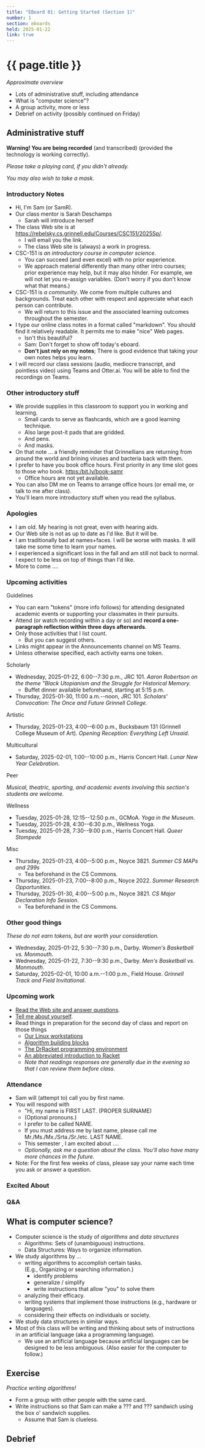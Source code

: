 ```yaml
---
title: "EBoard 01: Getting Started (Section 1)"
number: 1
section: eboards
held: 2025-01-22
link: true
---
```

# {{ page.title }}

_Approximate overview_

* Lots of administrative stuff, including attendance
* What is "computer science"?
* A group activity, more or less
* Debrief on activity (possibly continued on Friday)

Administrative stuff
--------------------

**Warning! You are being recorded** (and transcribed) (provided the technology
is working correctly).

_Please take a playing card, if you didn't already._

_You may also wish to take a mask._

### Introductory Notes

* Hi, I'm Sam (or SamR).
* Our class mentor is Sarah Deschamps
    * Sarah will introduce herself
* The class Web site is at 
  <https://rebelsky.cs.grinnell.edu/Courses/CSC151/2025Sp/>.
    * I will email you the link.
    * The class Web site is (always) a work in progress. 
* CSC-151 is *an introductory course in computer science*.
    * You can succeed (and even excel) with no prior experience.
    * We approach material differently than many other intro courses;
      prior experience may help, but it may also hinder.  For example,
      we will not let you re-assign variables.  (Don't worry if you
      don't know what that means.)
* CSC-151 is *a community*.  We come from multiple cultures and backgrounds.
  Treat each other with respect and appreciate what each person can contribute.
    * We will return to this issue and the associated learning outcomes
      throughout the semester.
* I type our online class notes in a format called "markdown".  You should
  find it relatively readable.  It permits me to make "nice" Web pages.
    * Isn't this beautiful?
    * Sam: Don't forget to show off today's eboard.
    * **Don't just rely on my notes**; There is good evidence that taking 
      your own notes helps you learn.
* I will record our class sessions (audio, mediocre transcript, and
  pointless video) using Teams and Otter.ai. You will be able to find the
  recordings on Teams.

### Other introductory stuff

* We provide supplies in this classroom to support you in working
  and learning.
    * Small cards to serve as flashcards, which are a good learning technique.
    * Also large post-it pads that are gridded.
    * And pens.
    * And masks.
* On that note ... a friendly reminder that Grinnellians are returning
  from around the world and brining viruses and bacteria back with them.
* I prefer to have you book office hours. First priority in any time
  slot goes to those who book. <https:/bit.ly/book-samr>
    * Office hours are not yet available.
* You can also DM me on Teams to arrange office hours (or email me, or
  talk to me after class).
* You'll learn more introductory stuff when you read the syllabus.

### Apologies

* I am old.  My hearing is not great, even with hearing aids.
* Our Web site is not as up to date as I'd like.  But it will be.
* I am traditionally bad at names+faces.  I will be worse with masks.  It
  will take me some time to learn your names.
* I experienced a significant loss in the fall and am still not back to
  normal. I expect to be less on top of things than I'd like.
* More to come ....

### Upcoming activities

Guidelines

* You can earn "tokens" (more info follows) for attending designated
  academic events or supporting your classmates in their pursuits.
* Attend (or watch recording within a day or so) and **record a one-paragraph 
  reflection within three days afterwards**.
* Only those activities that I list count.
    * But you can suggest others.
* Links might appear in the Announcements channel on MS Teams.
* Unless otherwise specified, each activity earns one token.  

Scholarly

* Wednesday, 2025-01-22, 6:00--7:30 p.m., JRC 101.
  _Aaron Robertson on the theme "Black Utopianism and the Struggle for Historical Memory._
    * Buffet dinner available beforehand, starting at 5:15 p.m.
* Thursday, 2025-01-30, 11:00 a.m.--noon, JRC 101.
  _Scholars' Convocation: The Once and Future Grinnell College._

Artistic

* Thursday, 2025-01-23, 4:00--6:00 p.m., Bucksbaum 131 (Grinnell College
  Museum of Art).
  _Opening Reception: Everything Left Unsaid_.

Multicultural

* Saturday, 2025-02-01, 1:00--10:00 p.m., Harris Concert Hall.
  _Lunar New Year Celebration_.

Peer

_Musical, theatric, sporting, and academic events involving this section's
students are welcome._

Wellness

* Tuesday, 2025-01-28, 12:15--12:50 p.m., GCMoA.
  _Yoga in the Museum_.
* Tuesday, 2025-01-28, 4:30--6:30 p.m., Wellness Yoga.
* Tuesday, 2025-01-28, 7:30--9:00 p.m., Harris Concert Hall.
  _Queer Stompede_


Misc

* Thursday, 2025-01-23, 4:00--5:00 p.m., Noyce 3821.
  _Summer CS MAPs and 299s_
    * Tea beforehand in the CS Commons.
* Thursday, 2025-01-23, 7:00--8:00 p.m., Noyce 2022.
  _Summer Research Opportunities_.
* Thursday, 2025-01-30, 4:00--5:00 p.m., Noyce 3821.
  _CS Major Declaration Info Session_.
    * Tea beforehand in the CS Commons.

### Other good things

_These do not earn tokens, but are worth your consideration._

* Wednesday, 2025-01-22, 5:30--7:30 p.m., Darby.
  _Women's Basketball vs. Monmouth_.
* Wednesday, 2025-01-22, 7:30--9:30 p.m., Darby.
  _Men's Basketball vs. Monmouth_.
* Saturday, 2025-02-01, 10:00 a.m.--1:00 p.m., Field House.
  _Grinnell Track and Field Invitational_.

### Upcoming work

* [Read the Web site and answer questions](../assignments/syllabus).
* [Tell me about yourself](../assignments/intro-survey).
* Read things in preparation for the second day of class and report on those 
  things
    * [Our Linux workstations](../readings/linux)
    * [Algorithm building blocks](../readings/algorithm-building-blocks)
    * [The DrRacket programming environment](../readings/drracket)
    * [An abbreviated introduction to Racket](../readings/intro-scheme)
    * _Note that readings responses are generally due in the evening
      so that I can review them before class._

### Attendance

* Sam will (attempt to) call you by first name.
* You will respond with 
    * "Hi, my name is FIRST LAST.  (PROPER SURNAME)
    * (Optional pronouns.)
    * I prefer to be called NAME.
    * If you must address me by last name, please call me 
      Mr./Ms./Mx./Srta./Sr./etc. LAST NAME.
    * This semester , I am excited about ....
    * _Optionally, ask me a question about the class. You'll also have 
      many more chances in the future._
* Note: For the first few weeks of class, please say your name each time
  you ask or answer a question.

### Excited About

### Q&A

What is computer science?
-------------------------

* Computer science is the study of *algorithms* and *data structures*
    * Algorithms: Sets of (unambiguous) instructions.
    * Data Structures: Ways to organize information.
* We study algorithms by  ...
    * writing algorithms to accomplish certain tasks.  
      (E.g., Organizing or searching information.)
        * identify problems
        * generalize / simplify 
        * write instructions that allow "you" to solve them
    * analyzing their efficacy.
    * writing systems that implement those instructions (e.g., hardware 
      or languages).
    * considering their effects on individuals or society.
* We study data structures in similar ways.
* Most of this class will be writing and thinking about sets of
  instructions in an artificial language (aka a programming language).
    * We use an artificial language because artificial languages
      can be designed to be less ambiguous.  (Also easier for the
      computer to follow.)

Exercise
--------

_Practice writing algorithms!_

* Form a group with other people with the same card.
* Write instructions so that Sam can make a ??? and ??? sandwich
  using the box o' sandwich supplies.
    * Assume that Sam is clueless.
     
Debrief
-------

